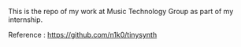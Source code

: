 This is the repo of my work at Music Technology Group as part of my internship.

Reference : https://github.com/n1k0/tinysynth

